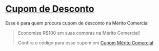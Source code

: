 # [Cupom de Desconto](https://github.com/CupomDeDesconto/Promocoes/blob/main/README.md)
Esse é para quem procura cupom de desconto na Mérito Comercial
<blockquote cite="https://asasdodesconto.com/mais-ofertas/economize-rs100-em-suas-compras-na-merito-comercial-17043"><p>Economize R$100 em suas compras na Mérito Comercial!</p><footer>Confira o código para esse cupom em <a href="https://asasdodesconto.com/mais-ofertas/economize-rs100-em-suas-compras-na-merito-comercial-17043">Cupom Mérito Comercial</a></footer></blockquote>
